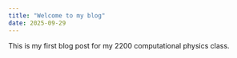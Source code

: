 ```yaml
---
title: "Welcome to my blog"
date: 2025-09-29
---
```

This is my first blog post for my 2200 computational physics class.

